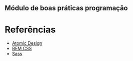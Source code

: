 ## Módulo de boas práticas programação

Referências 
============

<!--ts-->
   * [Atomic Design](https://brasil.uxdesign.cc/atomic-design-redesenhando-os-entreg%C3%A1veis-de-designers-e-desenvolvedores-da8886c7258d?gi=da7592d14ac1)
   * [BEM CSS](https://desenvolvimentoparaweb.com/css/bem/)
   * [Sass](https://sass-lang.com/)
<!--te-->

